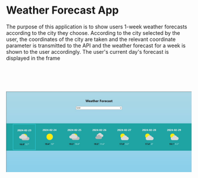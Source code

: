 <h1>Weather Forecast App</h1>
<p>The purpose of this application is to show users 1-week weather forecasts according to the city they choose. According to the city selected by the user, the coordinates of the city are taken and the relevant coordinate parameter is transmitted to the API and the weather forecast for a week is shown to the user accordingly. The user's current day's forecast is displayed in the frame</p>
<div align="center">
<br/><br/><br/><br/>      
<img src="images/1.JPG"/>
<br/><br/><br/><br/>    
</div>
